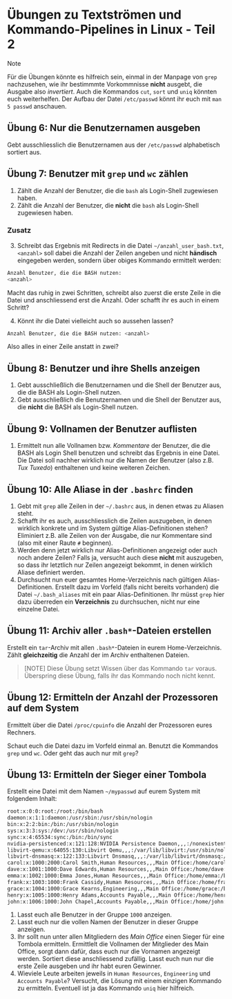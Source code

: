 # Übungen zu Textströmen und Kommando-Pipelines in Linux - Teil 2

>[!NOTE]
> Für die Übungen könnte es hilfreich sein, einmal in der Manpage von `grep` nachzusehen, wie ihr bestimmmte Vorkommnisse **nicht** ausgebt, die Ausgabe also *invertiert*.
> Auch die Kommandos `cut`, `sort` und `uniq` könnten euch weiterhelfen.
> Der Aufbau der Datei `/etc/passwd` könnt ihr euch mit `man 5 passwd` anschauen.

## Übung 6: Nur die Benutzernamen ausgeben
Gebt ausschliesslich die Benutzernamen aus der `/etc/passwd` alphabetisch sortiert aus.

## Übung 7: Benutzer mit `grep` und `wc` zählen
1. Zählt die Anzahl der Benutzer, die die  `bash` als Login-Shell zugewiesen haben.
2. Zählt die Anzahl der Benutzer, die **nicht** die  `bash` als Login-Shell zugewiesen haben.

### Zusatz
3. Schreibt das Ergebnis mit Redirects in die Datei `~/anzahl_user_bash.txt`, `<anzahl>` soll dabei die Anzahl der Zeilen angeben und nicht **händisch** eingegeben werden, sondern über obiges Kommando ermittelt werden:
```bash
Anzahl Benutzer, die die BASH nutzen: 
<anzahl>
```
Macht das ruhig in zwei Schritten, schreibt also zuerst die erste Zeile in die Datei und anschliessend erst die Anzahl. Oder schafft ihr es auch in einem Schritt?

4. Könnt ihr die Datei vielleicht auch so aussehen lassen?
```bash
Anzahl Benutzer, die die BASH nutzen: <anzahl>
```
Also alles in einer Zeile anstatt in zwei?

## Übung 8: Benutzer und ihre Shells anzeigen
1. Gebt ausschließlich die Benutzernamen und die Shell der Benutzer aus, die die BASH als Login-Shell nutzen.
2. Gebt ausschließlich die Benutzernamen und die Shell der Benutzer aus, die **nicht** die BASH als Login-Shell nutzen.

## Übung 9: Vollnamen der Benutzer auflisten
1. Ermittelt nun alle Vollnamen bzw. *Kommentare* der Benutzer, die die BASH als Login Shell benutzen und schreibt das Ergebnis in eine Datei. Die Datei soll nachher wirklich nur die Namen der Benutzer (also z.B. *Tux Tuxedo*) enthaltenen und keine weiteren Zeichen.

## Übung 10: Alle Aliase in der `.bashrc` finden
1. Gebt mit `grep` alle Zeilen in der `~/.bashrc` aus, in denen etwas zu Aliasen steht.
2. Schafft ihr es auch, ausschliesslich die Zeilen auszugeben, in denen wirklich konkrete und im System gültige Alias-Definitionen stehen? Eliminiert z.B. alle Zeilen von der Ausgabe, die nur Kommentare sind (also mit einer Raute `#` beginnen). 
2. Werden denn jetzt wirklich nur Alias-Definitionen angezeigt oder auch noch andere Zeilen? Falls ja, versucht auch diese **nicht** mit auszugeben, so dass ihr letztlich nur Zeilen angezeigt bekommt, in denen wirklich Aliase definiert werden.
3. Durchsucht nun euer gesamtes Home-Verzeichnis nach gültigen Alias-Definitionen. Erstellt dazu im Vorfeld (falls nicht bereits vorhanden) die Datei `~/.bash_aliases` mit ein paar Alias-Definitionen. Ihr müsst `grep` hier dazu überreden ein **Verzeichnis** zu durchsuchen, nicht nur eine einzelne Datei.

## Übung 11: Archiv aller `.bash*`-Dateien erstellen
Erstellt ein `tar`-Archiv mit allen `.bash*`-Dateien in eurem Home-Verzeichnis. Zählt **gleichzeitig** die Anzahl der im Archiv enthaltenen Dateien.

>[NOTE]
> Diese Übung setzt Wissen über das Kommando `tar` voraus. Überspring diese Übung, falls ihr das Kommando noch nicht kennt.

## Übung 12: Ermitteln der Anzahl der Prozessoren auf dem System
Ermittelt über die Datei `/proc/cpuinfo` die Anzahl der Prozessoren eures Rechners.

Schaut euch die Datei dazu im Vorfeld einmal an. Benutzt die Kommandos `grep` und `wc`. Oder geht das auch nur mit `grep`? 

## Übung 13: Ermitteln der Sieger einer Tombola
Erstellt eine Datei mit dem Namen `~/mypasswd` auf eurem System mit folgendem Inhalt:

```bash
root:x:0:0:root:/root:/bin/bash
daemon:x:1:1:daemon:/usr/sbin:/usr/sbin/nologin
bin:x:2:2:bin:/bin:/usr/sbin/nologin
sys:x:3:3:sys:/dev:/usr/sbin/nologin
sync:x:4:65534:sync:/bin:/bin/sync
nvidia-persistenced:x:121:128:NVIDIA Persistence Daemon,,,:/nonexistent:/sbin/nologin
libvirt-qemu:x:64055:130:Libvirt Qemu,,,:/var/lib/libvirt:/usr/sbin/nologin
libvirt-dnsmasq:x:122:133:Libvirt Dnsmasq,,,:/var/lib/libvirt/dnsmasq:/usr/sbin/nologin
carol:x:1000:2000:Carol Smith,Human Resources,,,Main Office:/home/carol:/bin/bash
dave:x:1001:1000:Dave Edwards,Human Resources,,,Main Office:/home/dave:/bin/ksh
emma:x:1002:1000:Emma Jones,Human Resources,,,Main Office:/home/emma:/bin/bash
frank:x:1003:1000:Frank Cassidy,Human Resources,,,Main Office:/home/frank:/bin/bash
grace:x:1004:1000:Grace Kearns,Engineering,,,Main Office:/home/grace:/bin/ksh
henry:x:1005:1000:Henry Adams,Accounts Payable,,,Main Office:/home/henry:/bin/bash
john:x:1006:1000:John Chapel,Accounts Payable,,,Main Office:/home/john:/bin/bash
```
1. Lasst euch alle Benutzer in der Gruppe `1000` anzeigen.
2. Lasst euch nur die vollen Namen der Benutzer in dieser Gruppe anzeigen.
3. Ihr sollt nun unter allen Mitgliedern des *Main Office* einen Sieger für eine Tombola ermitteln. Ermittlelt die Vollnamen der Mitglieder des Main Office, sorgt dann dafür, dass euch nur die Vornamen angezeigt werden. Sortiert diese anschliessend zufällig. Lasst euch nun nur die erste Zeile ausgeben und ihr habt euren Gewinner.
4. Wieviele Leute arbeiten jeweils in `Human Resources`, `Engineering` und `Accounts Payable`? Versucht, die Lösung mit einem einzigen Kommando zu ermitteln. Eventuell ist ja das Kommando `uniq` hier hilfreich.

